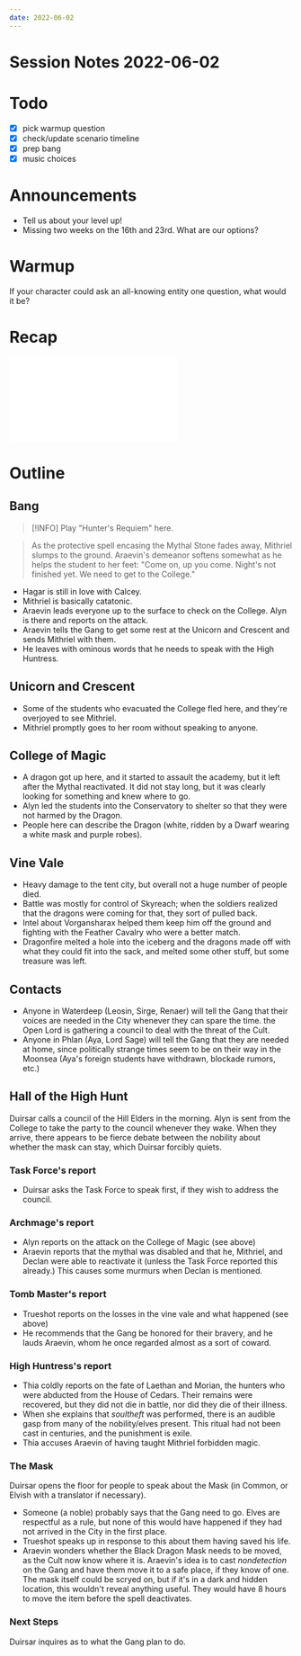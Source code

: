 ```yaml
---
date: 2022-06-02
---
```

# Session Notes 2022-06-02
# Todo
- [x] pick warmup question
- [x] check/update scenario timeline
- [x] prep bang
- [x] music choices
# Announcements
- Tell us about your level up!
- Missing two weeks on the 16th and 23rd. What are our options?
# Warmup
If your character could ask an all-knowing entity one question, what would it be?
# Recap
![a3e12](../logbook/act-iii/a3e12.md)
# Outline
## Bang
> [!INFO] Play "Hunter's Requiem" here.

> As the protective spell encasing the Mythal Stone fades away, Mithriel slumps to the ground. Araevin's demeanor softens somewhat as he helps the student to her feet: "Come on, up you come. Night's not finished yet. We need to get to the College."

- Hagar is still in love with Calcey.
- Mithriel is basically catatonic.
- Araevin leads everyone up to the surface to check on the College. Alyn is there and reports on the attack. 
- Araevin tells the Gang to get some rest at the Unicorn and Crescent and sends Mithriel with them. 
- He leaves with ominous words that he needs to speak with the High Huntress.
## Unicorn and Crescent
- Some of the students who evacuated the College fled here, and they're overjoyed to see Mithriel.
- Mithriel promptly goes to her room without speaking to anyone.
## College of Magic
- A dragon got up here, and it started to assault the academy, but it left after the Mythal reactivated. It did not stay long, but it was clearly looking for something and knew where to go.
- Alyn led the students into the Conservatory to shelter so that they were not harmed by the Dragon.
- People here can describe the Dragon (white, ridden by a Dwarf wearing a white mask and purple robes).
## Vine Vale
- Heavy damage to the tent city, but overall not a huge number of people died.
- Battle was mostly for control of Skyreach; when the soldiers realized that the dragons were coming for that, they sort of pulled back.
- Intel about Vorgansharax helped them keep him off the ground and fighting with the Feather Cavalry who were a better match.
- Dragonfire melted a hole into the iceberg and the dragons made off with what they could fit into the sack, and melted some other stuff, but some treasure was left.
## Contacts
- Anyone in Waterdeep (Leosin, Sirge, Renaer) will tell the Gang that their voices are needed in the City whenever they can spare the time. the Open Lord is gathering a council to deal with the threat of the Cult.
- Anyone in Phlan (Aya, Lord Sage) will tell the Gang that they are needed at home, since politically strange times seem to be on their way in the Moonsea (Aya's foreign students have withdrawn, blockade rumors, etc.)
## Hall of the High Hunt
Duirsar calls a council of the Hill Elders in the morning. Alyn is sent from the College to take the party to the council whenever they wake. When they arrive, there appears to be fierce debate between the nobility about whether the mask can stay, which Duirsar forcibly quiets.
### Task Force's report
- Duirsar asks the Task Force to speak first, if they wish to address the council.
### Archmage's report
- Alyn reports on the attack on the College of Magic (see above)
- Araevin reports that the mythal was disabled and that he, Mithriel, and Declan were able to reactivate it (unless the Task Force reported this already.) This causes some murmurs when Declan is mentioned.
### Tomb Master's report
- Trueshot reports on the losses in the vine vale and what happened (see above)
- He recommends that the Gang be honored for their bravery, and he lauds Araevin, whom he once regarded almost as a sort of coward.
### High Huntress's report
- Thia coldly reports on the fate of Laethan and Morian, the hunters who were abducted from the House of Cedars. Their remains were recovered, but they did not die in battle, nor did they die of their illness.
- When she explains that *soultheft* was performed, there is an audible gasp from many of the nobility/elves present. This ritual had not been cast in centuries, and the punishment is exile.
- Thia accuses Araevin of having taught Mithriel forbidden magic.
### The Mask
Duirsar opens the floor for people to speak about the Mask (in Common, or Elvish with a translator if necessary).
- Someone (a noble) probably says that the Gang need to go. Elves are respectful as a rule, but none of this would have happened if they had not arrived in the City in the first place.
- Trueshot speaks up in response to this about them having saved his life.
- Araevin wonders whether the Black Dragon Mask needs to be moved, as the Cult now know where it is. Araevin's idea is to cast *nondetection* on the Gang and have them move it to a safe place, if they know of one. The mask itself could be scryed on, but if it's in a dark and hidden location, this wouldn't reveal anything useful. They would have 8 hours to move the item before the spell deactivates.
### Next Steps
Duirsar inquires as to what the Gang plan to do.

